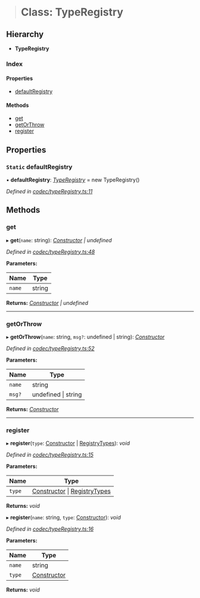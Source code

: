 > # Class: TypeRegistry

## Hierarchy

* **TypeRegistry**

### Index

#### Properties

* [defaultRegistry](_codec_typeregistry_.typeregistry.md#static-defaultregistry)

#### Methods

* [get](_codec_typeregistry_.typeregistry.md#get)
* [getOrThrow](_codec_typeregistry_.typeregistry.md#getorthrow)
* [register](_codec_typeregistry_.typeregistry.md#register)

## Properties

### `Static` defaultRegistry

▪ **defaultRegistry**: *[TypeRegistry](_codec_typeregistry_.typeregistry.md)* =  new TypeRegistry()

*Defined in [codec/typeRegistry.ts:11](https://github.com/polkadot-js/api/blob/e7eeeae/packages/types/src/codec/typeRegistry.ts#L11)*

## Methods

###  get

▸ **get**(`name`: string): *[Constructor](../interfaces/_types_.constructor.md) | undefined*

*Defined in [codec/typeRegistry.ts:48](https://github.com/polkadot-js/api/blob/e7eeeae/packages/types/src/codec/typeRegistry.ts#L48)*

**Parameters:**

Name | Type |
------ | ------ |
`name` | string |

**Returns:** *[Constructor](../interfaces/_types_.constructor.md) | undefined*

___

###  getOrThrow

▸ **getOrThrow**(`name`: string, `msg?`: undefined | string): *[Constructor](../interfaces/_types_.constructor.md)*

*Defined in [codec/typeRegistry.ts:52](https://github.com/polkadot-js/api/blob/e7eeeae/packages/types/src/codec/typeRegistry.ts#L52)*

**Parameters:**

Name | Type |
------ | ------ |
`name` | string |
`msg?` | undefined \| string |

**Returns:** *[Constructor](../interfaces/_types_.constructor.md)*

___

###  register

▸ **register**(`type`: [Constructor](../interfaces/_types_.constructor.md) | [RegistryTypes](../modules/_types_.md#registrytypes)): *void*

*Defined in [codec/typeRegistry.ts:15](https://github.com/polkadot-js/api/blob/e7eeeae/packages/types/src/codec/typeRegistry.ts#L15)*

**Parameters:**

Name | Type |
------ | ------ |
`type` | [Constructor](../interfaces/_types_.constructor.md) \| [RegistryTypes](../modules/_types_.md#registrytypes) |

**Returns:** *void*

▸ **register**(`name`: string, `type`: [Constructor](../interfaces/_types_.constructor.md)): *void*

*Defined in [codec/typeRegistry.ts:16](https://github.com/polkadot-js/api/blob/e7eeeae/packages/types/src/codec/typeRegistry.ts#L16)*

**Parameters:**

Name | Type |
------ | ------ |
`name` | string |
`type` | [Constructor](../interfaces/_types_.constructor.md) |

**Returns:** *void*